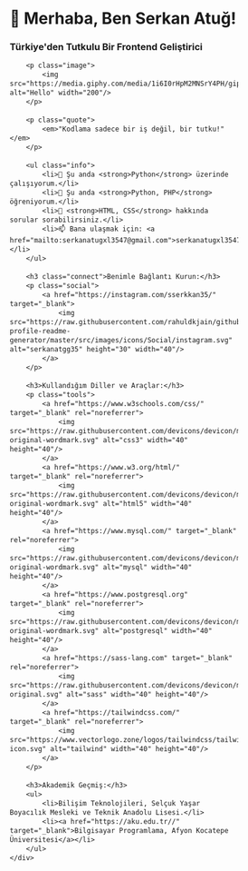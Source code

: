 <!DOCTYPE html>
<html lang="tr">
<head>
    <meta charset="UTF-8">
    <meta name="viewport" content="width=device-width, initial-scale=1.0">
    <title>Serkan Atuğ - Geliştirici Profili</title>
    <link rel="stylesheet" href="styles.css">
</head>
  <style>
    * {
    box-sizing: border-box;
    margin: 0;
    padding: 0;
}

body {
    font-family: 'Arial', sans-serif;
    background-color: #2C3E50;
    color: #ECF0F1;
    display: flex;
    justify-content: center;
    align-items: center;
    flex-direction: column;
    height: 100vh;
}

.container {
    text-align: center;
}

.welcome {
    font-size: 3rem;
    letter-spacing: 5px;
    opacity: 0;
    animation: fadeIn 1s forwards;
}

.name, .surname {
    display: inline-block;
    opacity: 0;
    transform: translateY(20px);
    animation: slideIn 0.5s forwards;
}

.name {
    animation-delay: 0.5s; /* Adın daha sonra yazılacak */
}

.surname {
    animation-delay: 1s; /* Soyadın daha sonra yazılacak */
}

.image {
    margin: 20px 0;
}

.quote {
    font-style: italic;
    margin: 20px 0;
}

.info {
    list-style: none;
    padding: 0;
    margin: 20px 0;
}

.social {
    margin: 20px 0;
}

.tools img {
    margin: 0 10px;
}

h3 {
    margin-top: 20px;
    margin-bottom: 10px;
}

ul {
    list-style-type: none;
    margin-top: 10px;
}

@keyframes slideIn {
    to {
        opacity: 1;
        transform: translateY(0);
    }
}

@keyframes fadeIn {
    to {
        opacity: 1;
    }
}

  </style>
<body>
    <div class="container">
        <h1 class="welcome">👋 Merhaba, Ben <span class="name">Serkan</span> <span class="surname">Atuğ!</span></h1>
        <h3>Türkiye'den Tutkulu Bir Frontend Geliştirici</h3>

        <p class="image">
            <img src="https://media.giphy.com/media/1i6I0rHpM2MNSrY4PH/giphy.gif" alt="Hello" width="200"/>
        </p>

        <p class="quote">
            <em>"Kodlama sadece bir iş değil, bir tutku!"</em>
        </p>

        <ul class="info">
            <li>🔭 Şu anda <strong>Python</strong> üzerinde çalışıyorum.</li>
            <li>🌱 Şu anda <strong>Python, PHP</strong> öğreniyorum.</li>
            <li>💬 <strong>HTML, CSS</strong> hakkında sorular sorabilirsiniz.</li>
            <li>📫 Bana ulaşmak için: <a href="mailto:serkanatugxl3547@gmail.com">serkanatugxl3547@gmail.com</a></li>
        </ul>

        <h3 class="connect">Benimle Bağlantı Kurun:</h3>
        <p class="social">
            <a href="https://instagram.com/sserkkan35/" target="_blank">
                <img src="https://raw.githubusercontent.com/rahuldkjain/github-profile-readme-generator/master/src/images/icons/Social/instagram.svg" alt="serkanatgg35" height="30" width="40"/>
            </a>
        </p>

        <h3>Kullandığım Diller ve Araçlar:</h3>
        <p class="tools">
            <a href="https://www.w3schools.com/css/" target="_blank" rel="noreferrer">
                <img src="https://raw.githubusercontent.com/devicons/devicon/master/icons/css3/css3-original-wordmark.svg" alt="css3" width="40" height="40"/> 
            </a> 
            <a href="https://www.w3.org/html/" target="_blank" rel="noreferrer">
                <img src="https://raw.githubusercontent.com/devicons/devicon/master/icons/html5/html5-original-wordmark.svg" alt="html5" width="40" height="40"/> 
            </a> 
            <a href="https://www.mysql.com/" target="_blank" rel="noreferrer">
                <img src="https://raw.githubusercontent.com/devicons/devicon/master/icons/mysql/mysql-original-wordmark.svg" alt="mysql" width="40" height="40"/> 
            </a> 
            <a href="https://www.postgresql.org" target="_blank" rel="noreferrer">
                <img src="https://raw.githubusercontent.com/devicons/devicon/master/icons/postgresql/postgresql-original-wordmark.svg" alt="postgresql" width="40" height="40"/> 
            </a> 
            <a href="https://sass-lang.com" target="_blank" rel="noreferrer">
                <img src="https://raw.githubusercontent.com/devicons/devicon/master/icons/sass/sass-original.svg" alt="sass" width="40" height="40"/> 
            </a> 
            <a href="https://tailwindcss.com/" target="_blank" rel="noreferrer">
                <img src="https://www.vectorlogo.zone/logos/tailwindcss/tailwindcss-icon.svg" alt="tailwind" width="40" height="40"/> 
            </a>
        </p>

        <h3>Akademik Geçmiş:</h3>
        <ul>
            <li>Bilişim Teknolojileri, Selçuk Yaşar Boyacılık Mesleki ve Teknik Anadolu Lisesi.</li>
            <li><a href="https://aku.edu.tr//" target="_blank">Bilgisayar Programlama, Afyon Kocatepe Üniversitesi</a></li>
        </ul>
    </div>
</body>
</html>
